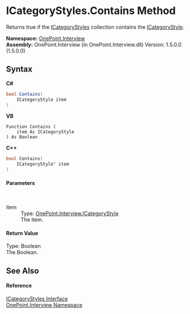 # ICategoryStyles.Contains Method 
 

Returns true if the <a href="T_OnePoint_Interview_ICategoryStyles">ICategoryStyles</a> collection contains the <a href="T_OnePoint_Interview_ICategoryStyle">ICategoryStyle</a>.

**Namespace:**&nbsp;<a href="N_OnePoint_Interview">OnePoint.Interview</a><br />**Assembly:**&nbsp;OnePoint.Interview (in OnePoint.Interview.dll) Version: 1.5.0.0 (1.5.0.0)

## Syntax

**C#**<br />
``` C#
bool Contains(
	ICategoryStyle item
)
```

**VB**<br />
``` VB
Function Contains ( 
	item As ICategoryStyle
) As Boolean
```

**C++**<br />
``` C++
bool Contains(
	ICategoryStyle^ item
)
```


#### Parameters
&nbsp;<dl><dt>item</dt><dd>Type: <a href="T_OnePoint_Interview_ICategoryStyle">OnePoint.Interview.ICategoryStyle</a><br />The item.</dd></dl>

#### Return Value
Type: Boolean<br />The Boolean.

## See Also


#### Reference
<a href="T_OnePoint_Interview_ICategoryStyles">ICategoryStyles Interface</a><br /><a href="N_OnePoint_Interview">OnePoint.Interview Namespace</a><br />